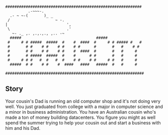 ```
############################################################
          .-~~~-.
  .- ~ ~-(       )_ _
 /                    ~ -.
|                          ',
 \                         .'
   ~- ._ ,. ,.,.,., ,.. -~
  #####                                 #####                
 #     # # #####  #####  #    #  ####  #     # # ##### #   # 
 #       # #    # #    # #    # #      #       #   #    # #  
 #       # #    # #    # #    #  ####  #       #   #     #   
 #       # #####  #####  #    #      # #       #   #     #   
 #     # # #   #  #   #  #    # #    # #     # #   #     #   
  #####  # #    # #    #  ####   ####   #####  #   #     #   
                                                             
#############################################################
```

## Story

Your cousin's Dad is running an old computer shop and it's not doing very well. You just graduated from college with a major in computer science and a minor in business administration. You have an Australian cousin who's made a ton of money building datacenters. You figure you might as well spend the summer trying to help your cousin out and start a business with him and his Dad.

##
